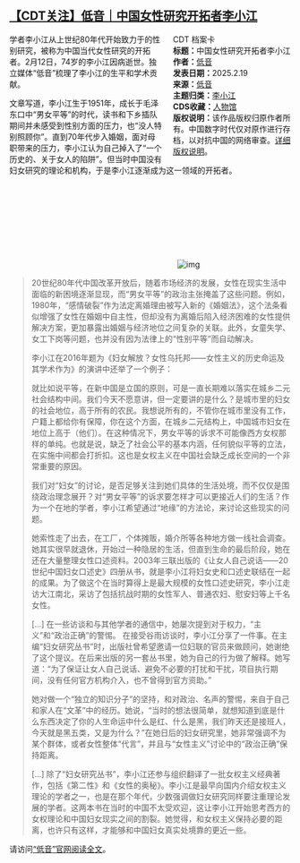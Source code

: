 <!--1740614439000-->
[【CDT关注】低音｜中国女性研究开拓者李小江](https://chinadigitaltimes.net/chinese/716130.html)
------

<div style="width:42%;float:right;padding-left:20px"><div class="su-spoiler su-spoiler-style-fancy su-spoiler-icon-chevron-circle" data-scroll-offset="0" data-anchor-in-url="no"><div class="su-spoiler-title" tabindex="0" role="button"><span class="su-spoiler-icon"></span>CDT 档案卡</div><div class="su-spoiler-content su-u-clearfix su-u-trim"><strong>标题：</strong>中国女性研究开拓者李小江<br><strong>作者：</strong><a href="https://chinadigitaltimes.net/space/低音" target="_blank">低音</a><br><strong>发表日期：</strong>2025.2.19<br><strong>来源：</strong><a href="https://diyin.org/podcast/2025/02/li-xiaojiang/" target="_blank">低音</a><br><strong>主题归类：</strong><a href="https://chinadigitaltimes.net/space/李小江" target="_blank">李小江</a><br><strong>CDS收藏：</strong><a href="https://chinadigitaltimes.net/space/%E4%BA%BA%E7%89%A9%E9%A6%86" target="_blank" rel="noopener">人物馆</a><br><strong>版权说明：</strong>该作品版权归原作者所有。中国数字时代仅对原作进行存档，以对抗中国的网络审查。<a href="https://chinadigitaltimes.net/chinese/copyright">详细版权说明</a>。</div></div></div><p>学者李小江从上世纪80年代开始致力于的性别研究，被称为中国当代女性研究的开拓者。2月12日，74岁的李小江因病逝世。独立媒体“低音”梳理了李小江的生平和学术贡献。</p><p>文章写道，李小江生于1951年，成长于毛泽东口中“男女平等”的时代，读书和下乡插队期间并未感受到性别方面的压力，也“没人特别照顾你”。直到70年代步入婚姻，面对母职带来的压力，李小江认为自己掉入了“一个历史的、关于女人的陷阱”。但当时中国没有妇女研究的理论和机构，于是李小江逐渐成为这一领域的开拓者。</p><p><img decoding="async" src="data:image/svg+xml,%3Csvg%20xmlns='http://www.w3.org/2000/svg'%20viewBox='0%200%200%200'%3E%3C/svg%3E" alt="img" data-lazy-src="https://chinadigitaltimes.net/chinese/files/2025/02/post-716130-67bf69255a388."><noscript><img decoding="async" src="https://chinadigitaltimes.net/chinese/files/2025/02/post-716130-67bf69255a388." alt="img"></noscript></p><blockquote><p>20世纪80年代中国改革开放后，随着市场经济的发展，女性在现实生活中面临的新困境逐渐显现，而“男女平等”的政治主张掩盖了这些问题。例如，1980年，“感情破裂”作为法定离婚理由被写入新的《婚姻法》，这个法条看似增强了女性在婚姻中自主性，但却没有为离婚后陷入经济困难的女性提供解决方案，更加暴露出婚姻与经济地位之间复杂的关联。此外，女童失学、女工下岗等问题，也并没有因为法律上的“性别平等”而自动解决。</p><p>李小江在2016年题为《妇女解放？女性乌托邦——女性主义的历史命运及其学术作为》的演讲中还举了一个例子：</p><p>就比如说平等，在新中国是立国的原则，可是一直长期难以落实在城乡二元社会结构中间。我们今天不愿意讲，但一定要讲的是什么？是城市里的妇女的社会地位，高于所有的农民。我想说所有的，不管你在城市里没有工作，户籍上都给你有保障，你在这个方面，在城乡二元结构上，中国城市妇女在地位上高于（他们）。在这种情况下，男女平等的诉求不可能像西方女权那样的单纯。也就是说，缺乏了社会公平的基本内涵，任何貌似平等的立法，在实施中间都会打折扣。这也是女权主义在中国社会缺乏成长空间的一个非常重要的原因。</p><p>我们对“妇女”的讨论，是否足够关注到她们具体的生活处境，而不仅仅是围绕政治理念展开？对“男女平等”的诉求要怎样才可以更接近人们的生活？作为一个在地的学者，李小江希望通过“地缘”的方法论，来讨论这些现实的问题。</p><p>她索性走了出去，在工厂，个体摊贩，婚介所等各种地方做一线社会调查。她其实很早就退休，开始过一种隐居的生活，但直到生命的最后阶段，她在还在大量整理女性口述资料。2003年三联出版的《让女人自己说话――20世纪中国妇女口述史》四册从书，就是李小江将妇女史和口述史联结在一起的成果。为了做这个在当时算得上是最大规模的女性口述史研究，李小江走访大江南北，采访了包括抗战时期的女性军人、普通农妇、慰安妇等上千名女性。</p>[…] 在一些访谈和与其他学者的通信中，她屡次提到对于权力，“主义”和“政治正确”的警惕。 在接受谷雨访谈时，李小江分享了一件事。在主编“妇女研究丛书”时，出版社曾希望邀请一位妇联的官员来做顾问，她谢绝了这个提议。在后来出版的另一套丛书里，她为自己的行为做了解释。她写道：“为了保证让女人自己说话、避免不必要的打扰和干扰，项目执行期间，没有任何官方机构介入，也不曾得到官方资助。”<p></p><p>她对做一个“独立的知识分子”的坚持，和对政治、名声的警惕，来自于自己和家人在“文革”中的经历。她说，“当时的想法很简单，就想知道到底是什么东西决定了你的人生命运中什么是红、什么是黑，我们昨天还是接班人，今天就是黑五类，又是为什么？”在她日后的妇女研究里，她非常强调不为某个群体，或者女性整体“代言”，并且与“女性主义”讨论中的“政治正确”保持距离。</p>[…] 除了“妇女研究丛书”，李小江还参与组织翻译了一批女权主义经典著作，包括《第二性》和《女性的奥秘》。李小江是最早向国内介绍女权主义理论的学者之一，也是在那个年代，少数强调做妇女研究同样要注重理论发展的学者。这两本书在当时的中国不太受欢迎，这让李小江开始思考西方的女权理论和中国妇女现实之间的割裂。她觉得，和女权主义保持必要的距离，也许只有这样，才能够和中国妇女真实处境靠的更近一些。<p></p></blockquote><p>请访问<a href="https://diyin.org/podcast/2025/02/li-xiaojiang/" title="“低音”官网阅读全文">“低音”官网阅读全文</a>。</p><div class="addtoany_share_save_container addtoany_content addtoany_content_bottom"><div class="a2a_kit a2a_kit_size_32 addtoany_list" data-a2a-url="https://chinadigitaltimes.net/chinese/716130.html" data-a2a-title="【CDT关注】低音｜中国女性研究开拓者李小江"><a class="a2a_button_facebook" href="https://www.addtoany.com/add_to/facebook?linkurl=https%3A%2F%2Fchinadigitaltimes.net%2Fchinese%2F716130.html&amp;linkname=%E3%80%90CDT%E5%85%B3%E6%B3%A8%E3%80%91%E4%BD%8E%E9%9F%B3%EF%BD%9C%E4%B8%AD%E5%9B%BD%E5%A5%B3%E6%80%A7%E7%A0%94%E7%A9%B6%E5%BC%80%E6%8B%93%E8%80%85%E6%9D%8E%E5%B0%8F%E6%B1%9F" title="Facebook" rel="nofollow noopener" target="_blank"></a><a class="a2a_button_twitter" href="https://www.addtoany.com/add_to/twitter?linkurl=https%3A%2F%2Fchinadigitaltimes.net%2Fchinese%2F716130.html&amp;linkname=%E3%80%90CDT%E5%85%B3%E6%B3%A8%E3%80%91%E4%BD%8E%E9%9F%B3%EF%BD%9C%E4%B8%AD%E5%9B%BD%E5%A5%B3%E6%80%A7%E7%A0%94%E7%A9%B6%E5%BC%80%E6%8B%93%E8%80%85%E6%9D%8E%E5%B0%8F%E6%B1%9F" title="Twitter" rel="nofollow noopener" target="_blank"></a><a class="a2a_button_telegram" href="https://www.addtoany.com/add_to/telegram?linkurl=https%3A%2F%2Fchinadigitaltimes.net%2Fchinese%2F716130.html&amp;linkname=%E3%80%90CDT%E5%85%B3%E6%B3%A8%E3%80%91%E4%BD%8E%E9%9F%B3%EF%BD%9C%E4%B8%AD%E5%9B%BD%E5%A5%B3%E6%80%A7%E7%A0%94%E7%A9%B6%E5%BC%80%E6%8B%93%E8%80%85%E6%9D%8E%E5%B0%8F%E6%B1%9F" title="Telegram" rel="nofollow noopener" target="_blank"></a><a class="a2a_button_reddit" href="https://www.addtoany.com/add_to/reddit?linkurl=https%3A%2F%2Fchinadigitaltimes.net%2Fchinese%2F716130.html&amp;linkname=%E3%80%90CDT%E5%85%B3%E6%B3%A8%E3%80%91%E4%BD%8E%E9%9F%B3%EF%BD%9C%E4%B8%AD%E5%9B%BD%E5%A5%B3%E6%80%A7%E7%A0%94%E7%A9%B6%E5%BC%80%E6%8B%93%E8%80%85%E6%9D%8E%E5%B0%8F%E6%B1%9F" title="Reddit" rel="nofollow noopener" target="_blank"></a><a class="a2a_button_whatsapp" href="https://www.addtoany.com/add_to/whatsapp?linkurl=https%3A%2F%2Fchinadigitaltimes.net%2Fchinese%2F716130.html&amp;linkname=%E3%80%90CDT%E5%85%B3%E6%B3%A8%E3%80%91%E4%BD%8E%E9%9F%B3%EF%BD%9C%E4%B8%AD%E5%9B%BD%E5%A5%B3%E6%80%A7%E7%A0%94%E7%A9%B6%E5%BC%80%E6%8B%93%E8%80%85%E6%9D%8E%E5%B0%8F%E6%B1%9F" title="WhatsApp" rel="nofollow noopener" target="_blank"></a><a class="a2a_button_email" href="https://www.addtoany.com/add_to/email?linkurl=https%3A%2F%2Fchinadigitaltimes.net%2Fchinese%2F716130.html&amp;linkname=%E3%80%90CDT%E5%85%B3%E6%B3%A8%E3%80%91%E4%BD%8E%E9%9F%B3%EF%BD%9C%E4%B8%AD%E5%9B%BD%E5%A5%B3%E6%80%A7%E7%A0%94%E7%A9%B6%E5%BC%80%E6%8B%93%E8%80%85%E6%9D%8E%E5%B0%8F%E6%B1%9F" title="Email" rel="nofollow noopener" target="_blank"></a><a class="a2a_button_copy_link" href="https://www.addtoany.com/add_to/copy_link?linkurl=https%3A%2F%2Fchinadigitaltimes.net%2Fchinese%2F716130.html&amp;linkname=%E3%80%90CDT%E5%85%B3%E6%B3%A8%E3%80%91%E4%BD%8E%E9%9F%B3%EF%BD%9C%E4%B8%AD%E5%9B%BD%E5%A5%B3%E6%80%A7%E7%A0%94%E7%A9%B6%E5%BC%80%E6%8B%93%E8%80%85%E6%9D%8E%E5%B0%8F%E6%B1%9F" title="Copy Link" rel="nofollow noopener" target="_blank"></a><a class="a2a_dd addtoany_share_save addtoany_share" href="https://www.addtoany.com/share"></a></div></div>
